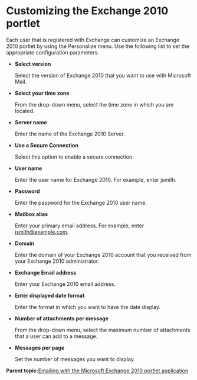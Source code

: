 # Customizing the Exchange 2010 portlet 

Each user that is registered with Exchange can customize an Exchange 2010 portlet by using the Personalize menu. Use the following list to set the appropriate configuration parameters.

-   **Select version**

    Select the version of Exchange 2010 that you want to use with Microsoft Mail.

-   **Select your time zone**

    From the drop-down menu, select the time zone in which you are located.

-   **Server name**

    Enter the name of the Exchange 2010 Server.

-   **Use a Secure Connection**

    Select this option to enable a secure connection.

-   **User name**

    Enter the user name for Exchange 2010. For example, enter jsmith.

-   **Password**

    Enter the password for the Exchange 2010 user name.

-   **Mailbox alias**

    Enter your primary email address. For example, enter jsmith@example.com.

-   **Domain**

    Enter the domain of your Exchange 2010 account that you received from your Exchange 2010 administrator.

-   **Exchange Email address**

    Enter your Exchange 2010 email address.

-   **Enter displayed date format**

    Enter the format in which you want to have the date display.

-   **Number of attachments per message**

    From the drop-down menu, select the maximum number of attachments that a user can add to a message.

-   **Messages per page**

    Set the number of messages you want to display.


**Parent topic:**[Emailing with the Microsoft Exchange 2010 portlet application ](../admin-system/ms_xchg_2010_p_app.md)

